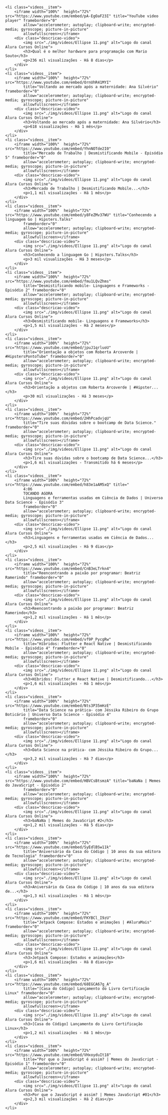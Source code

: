     <li class="videos__item">
        <iframe width="100%"  height="72%" src="https://www.youtube.com/embed/pA-EgOaF23I" title="YouTube video player" frameborder="0"
            allow="accelerometer; autoplay; clipboard-write; encrypted-media; gyroscope; picture-in-picture"
            allowfullscreen></iframe>
        <div class="descricao-video">
            <img src="./img/videos/Ellipse 11.png" alt="Logo do canal Alura Cursos Online">
            <h3>Qual é o melhor hardware para programação com Mario Souto</h3>
            <p>236 mil visualizações - Há 8 dias</p>
        </div>
    </li>
    <li class="videos__item">
        <iframe width="100%"  height="72%" src="https://www.youtube.com/embed/OrnUhR41MYI"
            title="Voltando ao mercado após a maternidade: Ana Silvério" frameborder="0"
            allow="accelerometer; autoplay; clipboard-write; encrypted-media; gyroscope; picture-in-picture"
            allowfullscreen></iframe>
        <div class="descricao-video">
            <img src="./img/videos/Ellipse 11.png" alt="Logo do canal Alura Cursos Online">
            <h3>Voltando ao mercado após a maternidade: Ana Silvério</h3>
            <p>618 visualizações - Há 1 mês</p>
        </div>
    </li>
    <li class="videos__item">
        <iframe width="100%"  height="72%" src="https://www.youtube.com/embed/YhnNOTde2I0"
            title="Mercado de Trabalho | Desmistificando Mobile - Episódio 5" frameborder="0"
            allow="accelerometer; autoplay; clipboard-write; encrypted-media; gyroscope; picture-in-picture"
            allowfullscreen></iframe>
        <div class="descricao-video">
            <img src="./img/videos/Ellipse 11.png" alt="Logo do canal Alura Cursos Online">
            <h3>Mercado de Trabalho | Desmistificando Mobile...</h3>
            <p>1,1 mil visualizações - Há 1 mês</p>
        </div>
    </li>
    <li class="videos__item">
        <iframe width="100%"  height="72%" src="https://www.youtube.com/embed/y8FeZMv37WU" title="Conhecendo a linguagem Go | Hipsters.Talks"
            frameborder="0"
            allow="accelerometer; autoplay; clipboard-write; encrypted-media; gyroscope; picture-in-picture"
            allowfullscreen></iframe>
        <div class="descricao-video">
            <img src="./img/videos/Ellipse 11.png" alt="Logo do canal Alura Cursos Online">
            <h3>Conhecendo a linguagem Go | Hipsters.Talks</h3>
            <p>3 mil visualizações - Há 3 meses</p>
        </div>
    </li>
    <li class="videos__item">
        <iframe width="100%"  height="72%" src="https://www.youtube.com/embed/fmu1LQvZhms"
            title="Desmistificando mobile- Linguagens e Frameworks - Episódio 2" frameborder="0"
            allow="accelerometer; autoplay; clipboard-write; encrypted-media; gyroscope; picture-in-picture"
            allowfullscreen></iframe>
        <div class="descricao-video">
            <img src="./img/videos/Ellipse 11.png" alt="Logo do canal Alura Cursos Online">
            <h3>Desmistificando mobile- Linguagens e Frameworks</h3>
            <p>1,5 mil visualizações - Há 2 meses</p>
        </div>
    </li>
    <li class="videos__item">
        <iframe width="100%"  height="72%" src="https://www.youtube.com/embed/jpuJ1qrluoU"
            title="Orientação a objetos com Roberta Arcoverde | #HipstersPontoTube" frameborder="0"
            allow="accelerometer; autoplay; clipboard-write; encrypted-media; gyroscope; picture-in-picture"
            allowfullscreen></iframe>
        <div class="descricao-video">
            <img src="./img/videos/Ellipse 11.png" alt="Logo do canal Alura Cursos Online">
            <h3>Orientação a objetos com Roberta Arcoverde | #Hipster...</h3>
            <p>30 mil visualizações - Há 3 meses</p>
        </div>
    </li>
    <li class="videos__item">
        <iframe width="100%"  height="72%" src="https://www.youtube.com/embed/2HhPcadvjqU"
            title="Tire suas dúvidas sobre o bootcamp de Data Science." frameborder="0"
            allow="accelerometer; autoplay; clipboard-write; encrypted-media; gyroscope; picture-in-picture"
            allowfullscreen></iframe>
        <div class="descricao-video">
            <img src="./img/videos/Ellipse 11.png" alt="Logo do canal Alura Cursos Online">
            <h3>Tire suas dúvidas sobre o bootcamp de Data Science...</h3>
            <p>1,6 mil visualizações - Transmitido há 6 meses</p>
        </div>
    </li>
    <li class="videos__item">
        <iframe width="100%"  height="72%" src="https://www.youtube.com/embed/h83e1aAM5xQ" title="
            4:06
            TOCANDO AGORA
            Linguagens e ferramentas usadas em Ciência de Dados | Universo Data Science - Episódio 3"
            frameborder="0"
            allow="accelerometer; autoplay; clipboard-write; encrypted-media; gyroscope; picture-in-picture"
            allowfullscreen></iframe>
        <div class="descricao-video">
            <img src="./img/videos/Ellipse 11.png" alt="Logo do canal Alura Cursos Online">
            <h3>Linguagens e ferramentas usadas em Ciência de Dados...</h3>
            <p>2,5 mil visualizações - Há 9 dias</p>
        </div>
    </li>
    <li class="videos__item">
        <iframe width="100%"  height="72%" src="https://www.youtube.com/embed/CnB3eLTrkn4"
            title="Reencontrando a paixão por programar: Beatriz Ramerindo" frameborder="0"
            allow="accelerometer; autoplay; clipboard-write; encrypted-media; gyroscope; picture-in-picture"
            allowfullscreen></iframe>
        <div class="descricao-video">
            <img src="./img/videos/Ellipse 11.png" alt="Logo do canal Alura Cursos Online">
            <h3>Reencontrando a paixão por programar: Beatriz Ramerindo</h3>
            <p>1,2 mil visualizações - Há 1 mês</p>
        </div>
    </li>
    <li class="videos__item">
        <iframe width="100%"  height="72%" src="https://www.youtube.com/embed/vf9P_PycgRw"
            title="Híbridos: Flutter e React Native | Desmistificando Mobile - Episódio 4" frameborder="0"
            allow="accelerometer; autoplay; clipboard-write; encrypted-media; gyroscope; picture-in-picture"
            allowfullscreen></iframe>
        <div class="descricao-video">
            <img src="./img/videos/Ellipse 11.png" alt="Logo do canal Alura Cursos Online">
            <h3>Híbridos: Flutter e React Native | Desmistificando...</h3>
            <p>1,6 mil visualizações - Há 1 mês</p>
        </div>
    </li>
    <li class="videos__item">
        <iframe width="100%"  height="72%" src="https://www.youtube.com/embed/Nts3P35mHzE"
            title="Data Science na prática- com Jéssika Ribeiro do Grupo Boticário | Universo Data Science - Episódio 4"
            frameborder="0"
            allow="accelerometer; autoplay; clipboard-write; encrypted-media; gyroscope; picture-in-picture"
            allowfullscreen></iframe>
        <div class="descricao-video">
            <img src="./img/videos/Ellipse 11.png" alt="Logo do canal Alura Cursos Online">
            <h3>Data Science na prática- com Jéssika Ribeiro do Grupo...</h3>
            <p>3,2 mil visualizações - Há 7 dias</p>
        </div>
    </li>
    <li class="videos__item">
        <iframe width="100%"  height="72%" src="https://www.youtube.com/embed/HBVCsBtsmzA" title="baNaNa | Memes do JavaScript - Episódio 2"
            frameborder="0"
            allow="accelerometer; autoplay; clipboard-write; encrypted-media; gyroscope; picture-in-picture"
            allowfullscreen></iframe>
        <div class="descricao-video">
            <img src="./img/videos/Ellipse 11.png" alt="Logo do canal Alura Cursos Online">
            <h3>baNaNa | Memes do JavaScript #2</h3>
            <p>1,2 mil visualizações - Há 5 dias</p>
        </div>
    </li>
    <li class="videos__item">
        <iframe width="100%"  height="72%" src="https://www.youtube.com/embed/SyEdlBSw11k"
            title="Aniversário da Casa do Código | 10 anos da sua editora de Tecnologia" frameborder="0"
            allow="accelerometer; autoplay; clipboard-write; encrypted-media; gyroscope; picture-in-picture"
            allowfullscreen></iframe>
        <div class="descricao-video">
            <img src="./img/videos/Ellipse 11.png" alt="Logo do canal Alura Cursos Online">
            <h3>Aniversário da Casa do Código | 10 anos da sua editora de...</h3>
            <p>1,3 mil visualizações - Há 1 mês</p>
        </div>
    </li>
    <li class="videos__item">
        <iframe width="100%"  height="72%" src="https://www.youtube.com/embed/FKYBCl_I9zU"
            title="Jetpack Compose: Estados e animações | #AluraMais" frameborder="0"
            allow="accelerometer; autoplay; clipboard-write; encrypted-media; gyroscope; picture-in-picture"
            allowfullscreen></iframe>
        <div class="descricao-video">
            <img src="./img/videos/Ellipse 11.png" alt="Logo do canal Alura Cursos Online">
            <h3>Jetpack Compose: Estados e animações</h3>
            <p>1,6 mil visualizações - Há 8 dias</p>
        </div>
    </li>
    <li class="videos__item">
        <iframe width="100%"  height="72%" src="https://www.youtube.com/embed/68EGCA67g_A"
            title="[Casa do Código] Lançamento do Livro Certificação Linux" frameborder="0"
            allow="accelerometer; autoplay; clipboard-write; encrypted-media; gyroscope; picture-in-picture"
            allowfullscreen></iframe>
        <div class="descricao-video">
            <img src="./img/videos/Ellipse 11.png" alt="Logo do canal Alura Cursos Online">
            <h3>[Casa do Código] Lançamento do Livro Certificação Linux</h3>
            <p>1,2 mil visualizações - Há 1 mês</p>
        </div>
    </li>
    <li class="videos__item">
        <iframe width="100%"  height="72%" src="https://www.youtube.com/embed/VHxoyduIt18"
            title="Por que o JavaScript é assim? | Memes do JavaScript - Episódio 1" frameborder="0"
            allow="accelerometer; autoplay; clipboard-write; encrypted-media; gyroscope; picture-in-picture"
            allowfullscreen></iframe>
        <div class="descricao-video">
            <img src="./img/videos/Ellipse 11.png" alt="Logo do canal Alura Cursos Online">
            <h3>Por que o JavaScript é assim? | Memes JavaScript #01</h3>
            <p>2,3 mil visualizações - Há 2 dias</p>
        </div>
    </li>